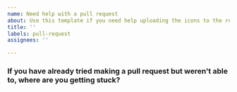 ```yaml
---
name: Need help with a pull request
about: Use this template if you need help uploading the icons to the repo
title: ''
labels: pull-request
assignees: ''

---
```


### If you have already tried making a pull request but weren't able to, where are you getting stuck?
